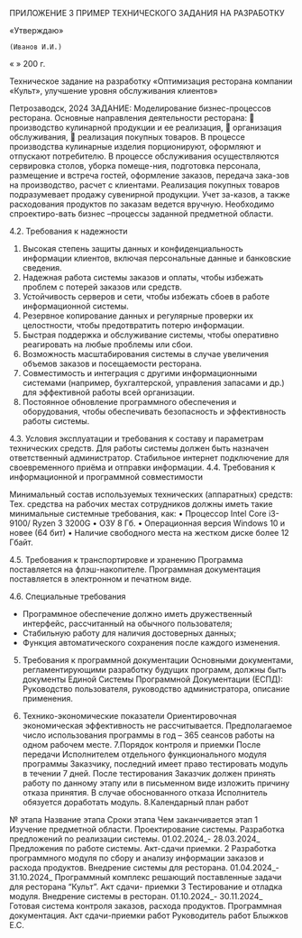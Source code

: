 ПРИЛОЖЕНИЕ 3
ПРИМЕР ТЕХНИЧЕСКОГО ЗАДАНИЯ НА РАЗРАБОТКУ

«Утверждаю»


	(Иванов И.И.)
«	» 	200	 г.











Техническое задание
на разработку «Оптимизация ресторана компании «Культ», улучшение уровня обслуживания клиентов»















Петрозаводск, 2024 
ЗАДАНИЕ: Моделирование бизнес-процессов ресторана.
Основные направления деятельности ресторана:
	производство кулинарной продукции и ее реализация, 
	организация обслуживания,
	реализация покупных товаров. 
В процессе производства кулинарные изделия порционируют, оформляют и отпускают потребителю. В процессе обслуживания осуществляются сервировка столов, уборка помеще-ния, подготовка персонала, размещение и встреча гостей, оформление заказов, передача зака-зов на производство, расчет с клиентами.
Реализация покупных товаров подразумевает продажу сувенирной продукции. Учет за-казов, а также расходования продуктов по заказам ведется вручную. Необходимо спроектиро-вать бизнес –процессы заданной предметной области.


4.2.	Требования к надежности
1.	Высокая степень защиты данных и конфиденциальность информации клиентов, включая персональные данные и банковские сведения.
2.	Надежная работа системы заказов и оплаты, чтобы избежать проблем с потерей заказов или средств.
3.	Устойчивость серверов и сети, чтобы избежать сбоев в работе информационной системы.
4.	Резервное копирование данных и регулярные проверки их целостности, чтобы предотвратить потерю информации.
5.	Быстрая поддержка и обслуживание системы, чтобы оперативно реагировать на любые проблемы или сбои.
6.	Возможность масштабирования системы в случае увеличения объемов заказов и посещаемости ресторана.
7.	Совместимость и интеграция с другими информационными системами (например, бухгалтерской, управления запасами и др.) для эффективной работы всей организации.
8.	Постоянное обновление программного обеспечения и оборудования, чтобы обеспечивать безопасность и эффективность работы системы.

4.3.	Условия эксплуатации и требования к составу и параметрам технических средств.
 Для работы системы должен быть назначен ответственный администратор.
Стабильное интернет подключение для своевременного приёма и отправки информации.
4.4.	Требования к информационной и программной совместимости

Минимальный состав используемых технических (аппаратных) средств:
Тех. средства на рабочих местах сотрудников должны иметь такие минимальные системные требования, как:
•	Процессор Intel Core i3-9100/ Ryzen 3 3200G
•	ОЗУ  8 Гб.
•	Операционная версия Windows 10 и новее (64 бит)
•	Наличие свободного места на жестком диске более 12 Гбайт.

4.5.	Требования к транспортировке и хранению
Программа поставляется на флэш-накопителе. Программная документация поставляется в электронном и печатном виде.

4.6.	Специальные требования
-	Программное обеспечение должно иметь дружественный интерфейс, рассчитанный на обычного пользователя;
-	Стабильную работу для наличия достоверных данных;
-	Функция автоматического сохранения после каждого изменения.

5.	Требования к программной документации
Основными документами, регламентирующими разработку будущих программ, должны быть документы Единой Системы Программной Документации (ЕСПД): Руководство пользователя, руководство администратора, описание применения.

6.	Технико-экономические показатели
Ориентировочная экономическая эффективность не рассчитывается. Предполагаемое число использования программы в год – 365 сеансов работы на одном рабочем месте.
7.Порядок контроля и приемки
После передачи Исполнителем отдельного функционального модуля программы Заказчику, последний имеет право тестировать модуль в течении 7 дней. После тестирования Заказчик должен принять работу по данному этапу или в письменном виде изложить причину отказа принятия. В случае обоснованного отказа Исполнитель обязуется доработать модуль.
8.Календарный план работ

№
этапа	Название этапа	Сроки этапа	Чем заканчивается этап
1	Изучение предметной области. Проектирование системы. Разработка
предложений по реализации системы.	01.02.2024_-
28.03.2024_	Предложения по работе системы. Акт-сдачи приемки.
2	Разработка программного модуля по сбору и анализу информации заказов и расхода продуктов.
Внедрение системы для ресторана.	01.04.2024_-
31.10.2024_	Программный комплекс решающий
поставленные задачи для ресторана “Культ”. Акт сдачи-
приемки
3	Тестирование и отладка
модуля. Внедрение системы в ресторан.	01.10.2024_-
30.11.2024_	Готовая система контроля заказов, расхода продуктов.
Программная документация.
Акт сдачи-приемки работ
Руководитель работ	Блыжков Е.С.

 
